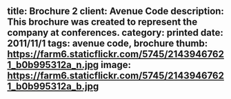title: Brochure 2
client: Avenue Code
description: This brochure was created to represent the company at conferences.
category: printed
date: 2011/11/1
tags: avenue code, brochure
thumb: https://farm6.staticflickr.com/5745/21439467621_b0b995312a_n.jpg
image: https://farm6.staticflickr.com/5745/21439467621_b0b995312a_b.jpg
---